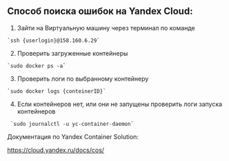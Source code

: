 ## Способ поиска ошибок на Yandex Cloud:

1. Зайти на Виртуальную машину через терминал по команде 
```shell
`ssh {userlogin}@158.160.6.29` 
```

2. Проверить загруженные контейнеры 
```shell    
`sudo docker ps -a`
```

3. Проверить логи по выбранному контейнеру 
```shell
`sudo docker logs {conteinerID}`
```

4. Если контейнеров нет, или они не запущены проверить логи запуска контейнеров
```shell
 `sudo journalctl -u yc-container-daemon`
```

Документация по Yandex Container Solution:

https://cloud.yandex.ru/docs/cos/
